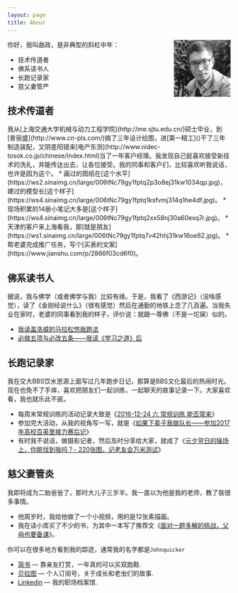 ```yaml
---
layout: page
title: About
---
```


<!-- <img src="John.jpeg" class="profile-picture" width="128" align="right"> -->
<img src="A Father from a boy s cam.jpg" class="profile-picture" width="128" align="right">

你好，我叫曲政，是非典型的斜杠中年：

* 技术传道者
* 佛系读书人
* 长跑记录家
* 慈父妻管严

<h2>技术传道者</h2>
我从[上海交通大学机械与动力工程学院](http://me.sjtu.edu.cn/)硕士毕业，到[普丽盛](http://www.cn-pls.com/)搞了三年设计绘图，进[第一精工]()干了三年制造装配，又阴差阳错来[电产东测](http://www.nidec-tosok.co.jp/chinese/index.html)当了一年客户经理。我发现自己挺喜欢接受新技术的洗礼，并能传达出去，让各位接受。我的同事和客户们，比较喜欢听我说话，也许是因为这个。
* 画过的图纸在[这个水平](https://ws2.sinaimg.cn/large/006tNc79gy1fptq2p3o8ej31kw1034qp.jpg)，建过的模型长[这个样子](https://ws4.sinaimg.cn/large/006tNc79gy1fptq1ksfvmj314q1he4df.jpg)。
* 现场积累的14册小笔记大多是[这个样子](https://ws4.sinaimg.cn/large/006tNc79gy1fptq2xx58nj30a60exq7r.jpg)。
* 天津的客户来上海看我，那[就是朋友](https://ws1.sinaimg.cn/large/006tNc79gy1fptq7v42hhj31kw16oe82.jpg)。
* 帮老婆完成推广任务，写个[买表的文案](https://www.jianshu.com/p/2866f03cd6f0)。

<h2>佛系读书人</h2>

据说，我与佛学（或者佛学与我）比较有缘。于是，我看了《西游记》（没啥感觉），读了《金刚经说什么》（很有感觉）然后在通勤的地铁上念了几百遍。当我失业在家时，老婆的同事看到我的样子，评价说：就跟一尊佛（不是一坨屎）似的。

* [我读盖洛威的马拉松悠哉跑法](https://www.jianshu.com/p/5b7e7659d0e0)
* [必做五项与必改五条——我读《学习之道》后](https://www.jianshu.com/p/7dc93deffe4e)


<h2>长跑记录家</h2>

我在交大BBS饮水思源上面写过几年跑步日记，那算是BBS文化最后的热闹时光。现在也免不了手痒，喜欢把朋友们一起训练，一起聊天的故事记录一下。大家喜欢看，我也就乐此不疲。

* 每周末常规训练的活动记录大致是《[2016-12-24 六 常规训练 能否常来](https://www.jianshu.com/p/d66fbfff033d)》
* 参加完大活动，从我的视角写一写，就是《[如果下辈子我做队长——参加2017年高校百英里接力赛后记](https://www.jianshu.com/p/d24eded05352)》
* 有时我不说话，做摄影记者，然后及时分享给大家，就成了《[元夕翌日的操场上，你能找到我吗？- 220张图，记老友会万米测试](https://mp.weixin.qq.com/s/wT9p5HcHyEyIujpYvjZcBQ)》

<h2>慈父妻管炎</h2>

我即将成为二胎爸爸了，那时大儿子三岁半。我一直以为他是我的老师，教了我很多事情。

* 他周岁时，我给他做了一个小视频，用的是12张素描画。
* 我在读小库买了不少的书，为其中一本写了推荐文《[面对一题多解的挑战，父母也要备课](https://www.jianshu.com/p/34ebb3229f6c)》。

<!-- You can find me on a variety of world–wild–interweb sites where my username is usually `John Qu` -->

你可以在很多地方看到我的踪迹，通常我的名字都是`Johnquicker`

- [简书](https://www.jianshu.com/u/4b4715327b8e) — 靠亲友打赏，一年真的可以买双跑鞋.
- [贝拉图](https://github.com/john-qu) — 个人订阅号，关于成长和老虫们的故事.
- [Linkedin](https://www.linkedin.com/in/%E6%94%BF-%E6%9B%B2-bbb95b100/) — 我的职场档案馆.
